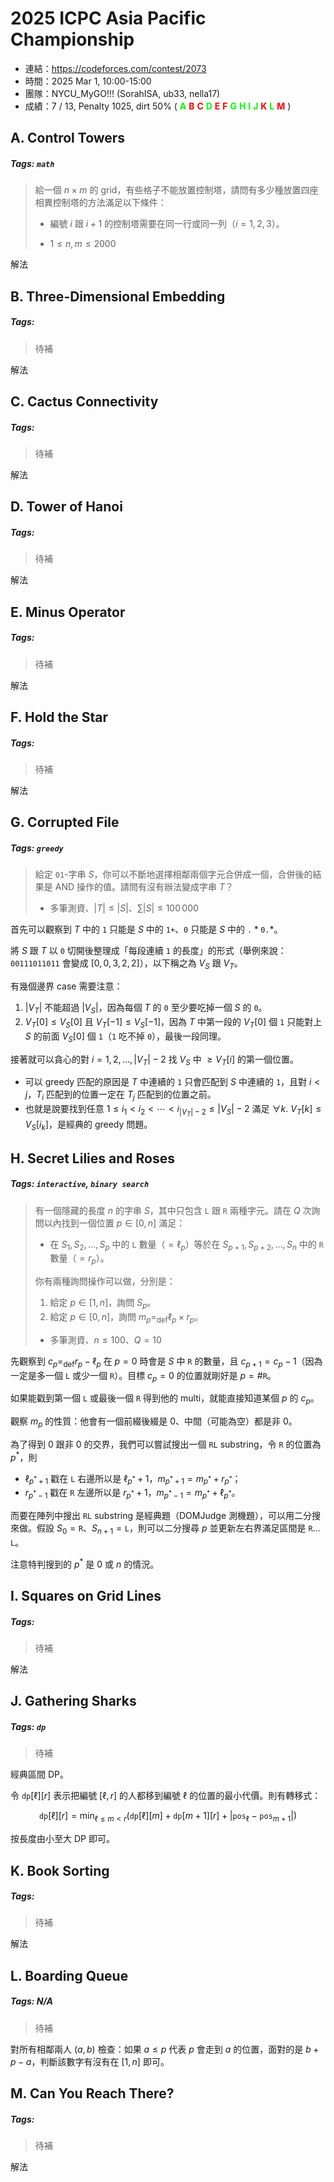 # 2025 ICPC Asia Pacific Championship

- 連結：<https://codeforces.com/contest/2073>
- 時間：2025 Mar 1, 10:00-15:00
- 團隊：NYCU_MyGO!!! (SorahISA, ub33, nella17)
- 成績：7 / 13, Penalty 1025, dirt 50% (
  <b style="color:lime">A</b>
  <b style="color:red">B</b>
  <b style="color:red">C</b>
  <b style="color:lime">D</b>
  <b style="color:red">E</b>
  <b style="color:red">F</b>
  <b style="color:lime">G</b>
  <b style="color:lime">H</b>
  <b style="color:lime">I</b>
  <b style="color:lime">J</b>
  <b style="color:red">K</b>
  <b style="color:lime">L</b>
  <b style="color:red">M</b>
)





## A. Control Towers

##### Tags: `math`

> 給一個 $n \times m$ 的 grid，有些格子不能放置控制塔，請問有多少種放置四座相異控制塔的方法滿足以下條件：
> 
> - 編號 $i$ 跟 $i+1$ 的控制塔需要在同一行或同一列（$i = 1, 2, 3$）。
> 
> * $1 \le n, m \le 2000$

解法





## B. Three-Dimensional Embedding

##### Tags:

> 待補

解法





## C. Cactus Connectivity

##### Tags:

> 待補

解法





## D. Tower of Hanoi

##### Tags:

> 待補

解法





## E. Minus Operator

##### Tags:

> 待補

解法





## F. Hold the Star

##### Tags:

> 待補

解法





## G. Corrupted File

##### Tags: `greedy`

> 給定 $\texttt{01}$-字串 $S$，你可以不斷地選擇相鄰兩個字元合併成一個，合併後的結果是 $\text{AND}$ 操作的值。請問有沒有辦法變成字串 $T$？
> 
> * 多筆測資、$|T| \le |S|$、$\sum |S| \le 100\,000$

首先可以觀察到 $T$ 中的 $\texttt{1}$ 只能是 $S$ 中的 $\texttt{1+}$、$\texttt{0}$ 只能是 $S$ 中的 $\texttt{.}\ast\texttt{0.}\ast$。

將 $S$ 跟 $T$ 以 $\texttt{0}$ 切開後整理成「每段連續 $\texttt{1}$ 的長度」的形式（舉例來說：$\texttt{00111011011}$ 會變成 $[0, 0, 3, 2, 2]$），以下稱之為 $V_S$ 跟 $V_T$。

有幾個邊界 case 需要注意：

1. $|V_T|$ 不能超過 $|V_S|$，因為每個 $T$ 的 $\texttt{0}$ 至少要吃掉一個 $S$ 的 $\texttt{0}$。
2. $V_T[0] \le V_S[0]$ 且 $V_T[-1] \le V_S[-1]$，因為 $T$ 中第一段的 $V_T[0]$ 個 $\texttt{1}$ 只能對上 $S$ 的前面 $V_S[0]$ 個 $\texttt{1}$（$\texttt{1}$ 吃不掉 $\texttt{0}$），最後一段同理。

接著就可以貪心的對 $i = 1, 2, \ldots, |V_T|-2$ 找 $V_S$ 中 $\ge V_T[i]$ 的第一個位置。

- 可以 greedy 匹配的原因是 $T$ 中連續的 $\texttt{1}$ 只會匹配到 $S$ 中連續的 $\texttt{1}$，且對 $i < j$，$T_i$ 匹配到的位置一定在 $T_j$ 匹配到的位置之前。
- 也就是說要找到任意 $1 \le i_1 < i_2 < \cdots < i_{|V_T|-2} \le |V_S|-2$ 滿足 $\forall k.\ V_T[k] \le V_S[i_k]$，是經典的 greedy 問題。





## H. Secret Lilies and Roses

##### Tags: `interactive`, `binary search`

> 有一個隱藏的長度 $n$ 的字串 $S$，其中只包含 $\texttt{L}$ 跟 $\texttt{R}$ 兩種字元。請在 $Q$ 次詢問以內找到一個位置 $p \in [0, n]$ 滿足：
> 
> - 在 $S_1, S_2, \ldots, S_p$ 中的 $\texttt{L}$ 數量（$= \ell_p$）等於在 $S_{p+1}, S_{p+2}, \ldots, S_n$ 中的 $\texttt{R}$ 數量（$= r_p$）。
> 
> 你有兩種詢問操作可以做，分別是：
> 
> 1. 給定 $p \in [1, n]$，詢問 $S_p$。
> 2. 給定 $p \in [0, n]$，詢問 $m_p =_\text{def} \ell_p \times r_p$。
> 
> * 多筆測資、$n \le 100$、$Q = 10$

先觀察到 $c_p =_\text{def} r_p - \ell_p$ 在 $p = 0$ 時會是 $S$ 中 $\texttt{R}$ 的數量，且 $c_{p+1} = c_p - 1$（因為一定是多一個 $\texttt{L}$ 或少一個 $\texttt{R}$）。目標 $c_p = 0$ 的位置就剛好是 $p = \#\texttt{R}$。

如果能戳到第一個 $\texttt{L}$ 或最後一個 $\texttt{R}$ 得到他的 multi，就能直接知道某個 $p$ 的 $c_p$。

觀察 $m_p$ 的性質：他會有一個前綴後綴是 $0$、中間（可能為空）都是非 $0$。

為了得到 $0$ 跟非 $0$ 的交界，我們可以嘗試搜出一個 $\texttt{RL}$ substring，令 $\texttt{R}$ 的位置為 $p^*$，則

- $\ell_{p^*+1}$ 戳在 $\texttt{L}$ 右邊所以是 $\ell_{p^*} + 1$，$m_{p^* + 1} = m_{p^*} + r_{p^*}$；
- $r_{p^*-1}$ 戳在 $\texttt{R}$ 左邊所以是 $r_{p^*} + 1$，$m_{p^* - 1} = m_{p^*} + \ell_{p^*}$。

而要在陣列中搜出 $\texttt{RL}$ substring 是經典題（DOMJudge 測機題），可以用二分搜來做。假設 $S_0 = \texttt{R}$、$S_{n+1} = \texttt{L}$，則可以二分搜尋 $p$ 並更新左右界滿足區間是 $\texttt{R}\ldots\texttt{L}$。

注意特判搜到的 $p^*$ 是 $0$ 或 $n$ 的情況。





## I. Squares on Grid Lines

##### Tags:

> 待補

解法





## J. Gathering Sharks

##### Tags: `dp`

> 待補

經典區間 DP。

令 $\texttt{dp}[\ell][r]$ 表示把編號 $[\ell, r]$ 的人都移到編號 $\ell$ 的位置的最小代價。則有轉移式：

$$
\texttt{dp}[\ell][r] = \min_{\ell \le m < r} \left( \texttt{dp}[\ell][m] + \texttt{dp}[m+1][r] + \lvert \texttt{pos}_{\ell} - \texttt{pos}_{m+1} \rvert \right)
$$

按長度由小至大 DP 即可。





## K. Book Sorting

##### Tags:

> 待補

解法





## L. Boarding Queue

##### Tags: N/A

> 待補

對所有相鄰兩人 $(a, b)$ 檢查：如果 $a \le p$ 代表 $p$ 會走到 $a$ 的位置，面對的是 $b+p-a$，判斷該數字有沒有在 $[1, n]$ 即可。





## M. Can You Reach There?

##### Tags:

> 待補

解法




